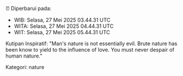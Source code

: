 ⏰ Diperbarui pada:
- WIB: Selasa, 27 Mei 2025 03.44.31 UTC
- WITA: Selasa, 27 Mei 2025 04.44.31 UTC
- WIT: Selasa, 27 Mei 2025 05.44.31 UTC

Kutipan Inspiratif:
"Man's nature is not essentially evil. Brute nature has been know to yield to the influence of love. You must never despair of human nature."


Kategori: nature

